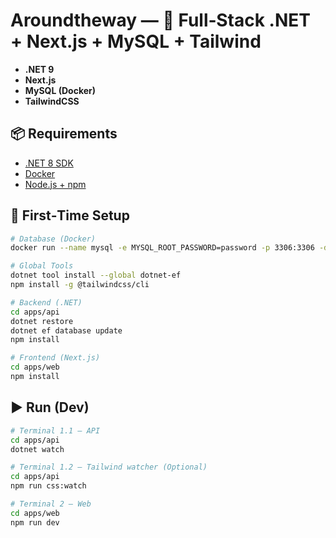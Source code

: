 # Aroundtheway — 🚀 Full‑Stack .NET + Next.js + MySQL + Tailwind

- **.NET 9**
- **Next.js**
- **MySQL (Docker)**
- **TailwindCSS**

## 📦 Requirements

- [.NET 8 SDK](https://dotnet.microsoft.com/download/dotnet/8.0)
- [Docker](https://docs.docker.com/get-docker/)
- [Node.js + npm](https://nodejs.org/)

## 🚀 First‑Time Setup

```bash
# Database (Docker)
docker run --name mysql -e MYSQL_ROOT_PASSWORD=password -p 3306:3306 -d mysql:8.0

# Global Tools
dotnet tool install --global dotnet-ef
npm install -g @tailwindcss/cli

# Backend (.NET)
cd apps/api
dotnet restore
dotnet ef database update
npm install

# Frontend (Next.js)
cd apps/web
npm install
```

## ▶️ Run (Dev)

```bash
# Terminal 1.1 — API
cd apps/api
dotnet watch

# Terminal 1.2 — Tailwind watcher (Optional)
cd apps/api
npm run css:watch

# Terminal 2 — Web
cd apps/web
npm run dev
```
